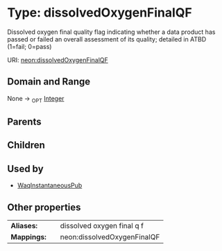 
# Type: dissolvedOxygenFinalQF


Dissolved oxygen final quality flag indicating whether a data product has passed or failed an overall assessment of its quality; detailed in ATBD (1=fail; 0=pass)

URI: [neon:dissolvedOxygenFinalQF](https://data.neonscience.org/dissolvedOxygenFinalQF)


## Domain and Range

None ->  <sub>OPT</sub> [Integer](types/Integer.md)

## Parents


## Children


## Used by

 * [WaqInstantaneousPub](WaqInstantaneousPub.md)

## Other properties

|  |  |  |
| --- | --- | --- |
| **Aliases:** | | dissolved oxygen final q f |
| **Mappings:** | | neon:dissolvedOxygenFinalQF |

